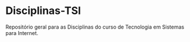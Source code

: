 # Disciplinas-TSI
Repositório geral para as Disciplinas do curso de Tecnologia em Sistemas para Internet.
